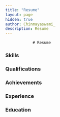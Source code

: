 ```yaml
---
title: "Resume"
layout: page
hidden: true
author: Chinmayaswami_
description: Resume
---
```

				# Resume

### Skills


### Qualifications


### Achievements


### Experience


### Education






